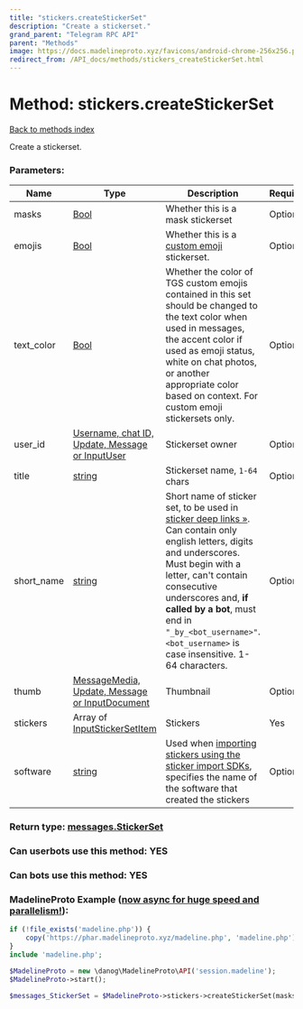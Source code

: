 ```yaml
---
title: "stickers.createStickerSet"
description: "Create a stickerset."
grand_parent: "Telegram RPC API"
parent: "Methods"
image: https://docs.madelineproto.xyz/favicons/android-chrome-256x256.png
redirect_from: /API_docs/methods/stickers_createStickerSet.html
---
```

# Method: stickers.createStickerSet
[Back to methods index](index.html)



Create a stickerset.

### Parameters:

| Name     |    Type       | Description | Required |
|----------|---------------|-------------|----------|
|masks|[Bool](/API_docs/types/Bool.html) | Whether this is a mask stickerset | Optional|
|emojis|[Bool](/API_docs/types/Bool.html) | Whether this is a [custom emoji](https://core.telegram.org/api/custom-emoji) stickerset. | Optional|
|text\_color|[Bool](/API_docs/types/Bool.html) | Whether the color of TGS custom emojis contained in this set should be changed to the text color when used in messages, the accent color if used as emoji status, white on chat photos, or another appropriate color based on context. For custom emoji stickersets only. | Optional|
|user\_id|[Username, chat ID, Update, Message or InputUser](/API_docs/types/InputUser.html) | Stickerset owner | Optional|
|title|[string](/API_docs/types/string.html) | Stickerset name, `1-64` chars | Optional|
|short\_name|[string](/API_docs/types/string.html) | Short name of sticker set, to be used in [sticker deep links »](https://core.telegram.org/api/links#stickerset-links). Can contain only english letters, digits and underscores. Must begin with a letter, can't contain consecutive underscores and, **if called by a bot**, must end in `"_by_<bot_username>"`. `<bot_username>` is case insensitive. 1-64 characters. | Optional|
|thumb|[MessageMedia, Update, Message or InputDocument](/API_docs/types/InputDocument.html) | Thumbnail | Optional|
|stickers|Array of [InputStickerSetItem](/API_docs/types/InputStickerSetItem.html) | Stickers | Yes|
|software|[string](/API_docs/types/string.html) | Used when [importing stickers using the sticker import SDKs](https://core.telegram.org/import-stickers), specifies the name of the software that created the stickers | Optional|


### Return type: [messages.StickerSet](/API_docs/types/messages.StickerSet.html)

### Can userbots use this method: **YES**

### Can bots use this method: **YES**


### MadelineProto Example ([now async for huge speed and parallelism!](https://docs.madelineproto.xyz/docs/ASYNC.html)):


```php
if (!file_exists('madeline.php')) {
    copy('https://phar.madelineproto.xyz/madeline.php', 'madeline.php');
}
include 'madeline.php';

$MadelineProto = new \danog\MadelineProto\API('session.madeline');
$MadelineProto->start();

$messages_StickerSet = $MadelineProto->stickers->createStickerSet(masks: $Bool, emojis: $Bool, text_color: $Bool, user_id: $InputUser, title: 'string', short_name: 'string', thumb: $InputDocument, stickers: [$InputStickerSetItem, $InputStickerSetItem], software: 'string', );
```

